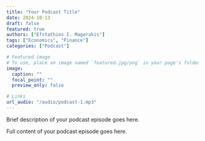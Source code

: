 ```yaml
---
title: "Your Podcast Title"
date: 2024-10-13
draft: false
featured: true
authors: ["Efstathios I. Magerakis"]
tags: ["Economics", "Finance"]
categories: ["Podcast"]

# Featured image
# To use, place an image named `featured.jpg/png` in your page's folder.
image:
  caption: ""
  focal_point: ""
  preview_only: false

# Links
url_audio: "/audio/podcast-1.mp3"
---
```


Brief description of your podcast episode goes here.

<!--more-->

Full content of your podcast episode goes here.
